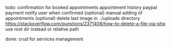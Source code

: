todo:
confirmation for booked appointments
appointment history
paypal payment
notify user when confirmed (optional)
manual adding of appointments (optional)
delete last image in ../uploads directory
    https://stackoverflow.com/questions/2371408/how-to-delete-a-file-via-php
use root dir instead or relative path

done:
crud for services management
